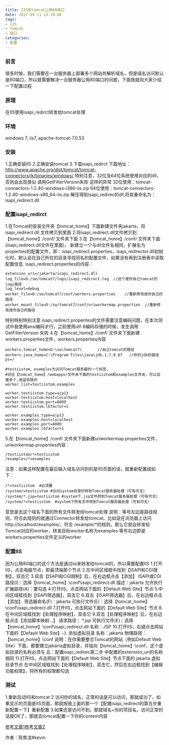 ```yaml
---
title: IIS和tomcat公用80端口
date: 2017-09-11 13:10:00
tags: 
- IIS
- Tomcat
- 端口
categories:
- 配置
---
```

### 前言
很多时候，我们需要在一台服务器上部署多个网站并解析域名，但是域名访问默认是80端口，所以就需要解决一台服务器公用80端口的问题，下面我就向大家介绍一下配置过程
### 原理
在IIS使用isapi_redirct转发给tomcat处理
### 环境
windows 7,  iis7,  apache-tomcat-7.0.53
### 安装
1.正确安装IIS
2.正确安装tomcat
3.下载isapi_redirct
下载地址：http://www.apache.org/dist/tomcat/tomcat-connectors/jk/binaries/windows/
特别注意，32位及64位系统使用对应的dll，否则会出现类似  调用GetFilterVersion失败 这样的异常
32位使用：tomcat-connectors-1.2.40-windows-i386-iis.zip
64位使用：tomcat-connectors-1.2.40-windows-x86_64-iis.zip
解压得到isapi_redirec的dll,将其重命名为：isapi_redirect.dll
### 配置isapi_redirct
1.在Tomcat的安装文件夹【tomcat_home】下面新建文件夹jakarta，将isapi_redirect.dll 文件拷贝到里面
2.将isapi_redirect.dll文件拷贝到 【tomcat_home】/conf/ 文件夹下面
3.在【tomcat_home】/conf/ 文件夹下面(isapi_redirect.dll文件在里面)， 新建立一个与dll文件名相同，扩展名为properties的配置文件，即：isapi_redirect.properties，isapi_redirector.dll初始化时，默认会在自己所在的目录寻找同名的配置文件，如果没有再到注册表中读取配置信息.
isapi_redirect.properties的内容：
```
extension_uri=/jakarta/isapi_redirect.dll  
log_file=D:/sw/tomcat7/logs/isapi_redirect.log  //这个是你自己tomcat的logs路径
log_level=debug  
worker_file=D:/sw/tomcat7/conf/workers.properties    //重新修改成你自己的路径
worker_mount_file=D:/sw/tomcat7/conf/uriworkermap.properties  //重新修改成你自己的路径
```
特别特别特别注意
isapi_redirect.properites的文件需要注意编码问题，在本次测试中我使用ansi编码才行，之前使用utf-8编码存储的时候，发生调用 GetFilterVersion 失败
4.在【tomcat_home】/conf/ 文件夹下面新建workers.properties文件，workers.properties内容
```
workers.tomcat_home=D:\sw\tomcat7\       //自己tomcat的路径
workers.java_home=C:\Program Files\java\jdk.1.7.0_67   //你的jdk的路径
ps=/  
  
#testiistom、examples为访问Tomcat服务器的一个标签,   
#对应【tomcat_home】/webapps/文件夹下面的testiistom和examples文件夹，可以设置多个,用逗号隔开  
worker.list=testiistom,examples  
  
worker.testiistom.type=ajp13  
worker.testiistom.host=localhost  
worker.testiistom.port=8009  
worker.testiistom.lbfactor=1  

worker.examples.type=ajp13  
worker.examples.host=localhost  
worker.examples.port=8009  
worker.examples.lbfactor=1  
```
5.在【tomcat_home】/conf/ 文件夹下面新建uriworkermap.properties文件，uriworkermap.properties内容：
```
/testiistom/*=testiistom  
/examples/*=examples 
```
注意：如果这样配置在最后输入域名访问到的是IIS页面的话，就重新配置成如下：
```
/*=testiistom  #必须要
/system/=testiistom #访问system目录时转到Tomcat服务器处理（可有可无）
/system/*.jsp=testiistom #system下.jsp文件转到Tomcat服务器处理（可有可无）
/system/*=testiistom  #system下所有文件转到Tomcat服务器处理（可有可无）
```
意思是去这个域名下面的所有文件转发给tomcat处理
说明：等号左边是路径规则，符合此规则的就通过Connector转发给tomcat。比如说在浏览器上访问   http://localhost/examples/，符合  /example/*的规则，那么它就会转发给Tomcat对应的worker，转发目标worker名称为examples
等号右边即是workers.properties文件定义的worker

### 配置IIS
因为公用80端口的这个方法是通过iis来转发给tomcat的，所以需要配置IIS
1.打开IIS，点击电脑节点，即最顶端那个节点
2.在中间区域框中找到【ISAPI和CGI限制】，双击它
3.双击【ISAPI和CGI限制】后，在右边框点击【添加】
      ISAPI或CGI路径(I)：选择【tomcat_home】\conf\isapi_redirect.dll
      描述：jakarta
      允许执行扩展路径(A)：要勾选
4.打开IIS，点击网站下面的【Default Web Site】节点
5.中间区域框找到【ISAPI筛选器】，双击它
6.双击【ISAPI筛选器】后，在右边框点击【添加】
     筛选器命名(F)：jakarta
     可执行文件(E)：选择【tomcat_home】\conf\isapi_redirect.dll
7.打开IIS，点击网站下面的【Default Web Site】节点
8.在中间区域框找到【处理程序映射】，双击它
9.双击【处理程序映射】后，在右边框点击【添加脚本映射...】
      请求路径：  *.jsp
      可执行文件(E)：选择【tomcat_home】\conf\isapi_redirect.dll
      名称：JSP
10.打开IIS，右键点击网站下面的【Default Web Site】-》添加虚拟目录
      名称：jakarta
      物理路径：【tomcat_home】\conf
      说明：在你需要整合Tomcat的网站（例如Default Web Site）下面，都要建立jakarta虚拟目录，并指向【tomcat_home】\conf，这个虚拟目录的名称必须与  五：配置isapi_redirec第二步 中配置的extension_uri的名称相同
11.打开IIS，点击网站下面的【Default Web Site】节点下面的  jakarta 虚拟目录节点
   在中间区域框找到【处理程序映射】，双击它，然后在右边框找到【编辑功能权限】，将所有的权限都勾选
### 测试
1.重新启动IIS和tomcat
2.访问你的域名，正常的话是可以访问，那就成功了，如果显示的页面是IIS页面，那就按我上面的那一个【配置isapi_redirect的第五步重新配置一下】重新配置
3.如果还是访问不到，那就域名+你的项目名，访问正常的话就OK了，那就去tomcat配置一下你的context内容

[参考文章1](http://blog.csdn.net/baijinwen/article/details/50562996)[参考文章2](http://www.jb51.net/article/109723.htm)

作者：陈焦滨#kevin

